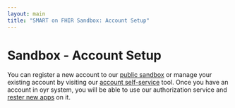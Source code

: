 ```yaml
---
layout: main
title: "SMART on FHIR Sandbox: Account Setup"
---
```


# Sandbox - Account Setup

You can register a new account to our [public sandbox]({{site.baseurl}}sandbox) or manage
your existing account by visiting our [account self-service](https://service.smartplatforms.org)
tool. Once you have an account in oyr system, you will be able to use our authorization service
and [rester new apps]({{site.baseurl}}sandbox/howto) on it.
